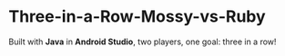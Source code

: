 # Three-in-a-Row-Mossy-vs-Ruby
Built with **Java** in **Android Studio**, two players, one goal: three in a row!
